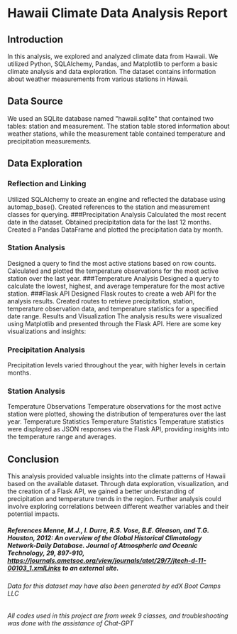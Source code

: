 # Hawaii Climate Data Analysis Report

## Introduction
In this analysis, we explored and analyzed climate data from Hawaii. We utilized Python, SQLAlchemy, Pandas, and Matplotlib to perform a basic climate analysis and data exploration. The dataset contains information about weather measurements from various stations in Hawaii.

## Data Source
We used an SQLite database named "hawaii.sqlite" that contained two tables: station and measurement. The station table stored information about weather stations, while the measurement table contained temperature and precipitation measurements.

## Data Exploration
### Reflection and Linking
Utilized SQLAlchemy to create an engine and reflected the database using automap_base().
Created references to the station and measurement classes for querying.
###Precipitation Analysis
Calculated the most recent date in the dataset.
Obtained precipitation data for the last 12 months.
Created a Pandas DataFrame and plotted the precipitation data by month.
### Station Analysis
Designed a query to find the most active stations based on row counts.
Calculated and plotted the temperature observations for the most active station over the last year.
###Temperature Analysis
Designed a query to calculate the lowest, highest, and average temperature for the most active station.
###Flask API
Designed Flask routes to create a web API for the analysis results.
Created routes to retrieve precipitation, station, temperature observation data, and temperature statistics for a specified date range.
Results and Visualization
The analysis results were visualized using Matplotlib and presented through the Flask API. Here are some key visualizations and insights:

### Precipitation Analysis
Precipitation levels varied throughout the year, with higher levels in certain months.
### Station Analysis
Temperature Observations
Temperature observations for the most active station were plotted, showing the distribution of temperatures over the last year.
Temperature Statistics
Temperature Statistics
Temperature statistics were displayed as JSON responses via the Flask API, providing insights into the temperature range and averages.
## Conclusion
This analysis provided valuable insights into the climate patterns of Hawaii based on the available dataset. Through data exploration, visualization, and the creation of a Flask API, we gained a better understanding of precipitation and temperature trends in the region. Further analysis could involve exploring correlations between different weather variables and their potential impacts.

##### References Menne, M.J., I. Durre, R.S. Vose, B.E. Gleason, and T.G. Houston, 2012: An overview of the Global Historical Climatology Network-Daily Database. Journal of Atmospheric and Oceanic Technology, 29, 897-910, https://journals.ametsoc.org/view/journals/atot/29/7/jtech-d-11-00103_1.xmlLinks to an external site.
###### Data for this dataset may have also been generated by edX Boot Camps LLC
###### All codes used in this project are from week 9 classes, and troubleshooting was done with the assistance of Chat-GPT
